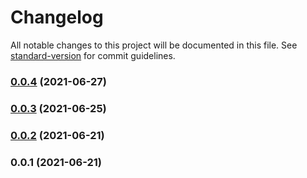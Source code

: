 # Changelog

All notable changes to this project will be documented in this file. See [standard-version](https://github.com/conventional-changelog/standard-version) for commit guidelines.

### [0.0.4](https://github.com/adventurer-tech/finance-sdk-js/compare/v0.0.3...v0.0.4) (2021-06-27)

### [0.0.3](https://github.com/adventurer-tech/finance-sdk-js/compare/v0.0.2...v0.0.3) (2021-06-25)

### [0.0.2](https://github.com/adventurer-tech/finance-sdk-js/compare/v0.0.1...v0.0.2) (2021-06-21)

### 0.0.1 (2021-06-21)
